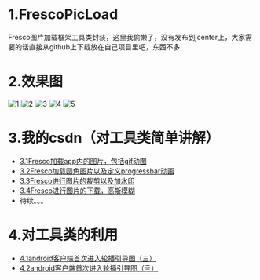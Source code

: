 # 1.FrescoPicLoad
Fresco图片加载框架工具类封装，这里我偷懒了，没有发布到jcenter上，大家需要的话直接从github上下载放在自己项目里吧，东西不多

# 2.效果图
![1](https://github.com/1181631922/FrescoPicLoad/blob/master/ScreenShots/fresco1.gif)
![2](https://github.com/1181631922/FrescoPicLoad/blob/master/ScreenShots/fresco2.gif)
![3](https://github.com/1181631922/FrescoPicLoad/blob/master/ScreenShots/fresco3.gif)
![4](https://github.com/1181631922/FrescoPicLoad/blob/master/ScreenShots/fresco4.gif)
![5](https://github.com/1181631922/FrescoPicLoad/blob/master/ScreenShots/fresco5.gif)<p>

# 3.我的csdn（对工具类简单讲解）
* [3.1Fresco加载app内的图片，包括gif动图](http://blog.csdn.net/qq_23195583/article/details/52062927)
* [3.2Fresco加载圆角图片以及定义progressbar动画](http://blog.csdn.net/qq_23195583/article/details/53582457)
* [3.3Fresco进行图片的裁剪以及加水印](http://blog.csdn.net/qq_23195583/article/details/53582706)
* [3.4Fresco进行图片的下载，高斯模糊](http://blog.csdn.net/qq_23195583/article/details/53582930)
* 待续。。。

# 4.对工具类的利用
* [4.1android客户端首次进入轮播引导图（三）](http://blog.csdn.net/qq_23195583/article/details/54410770)
* [4.2android客户端首次进入轮播引导图（亖）](http://blog.csdn.net/qq_23195583/article/details/54410826)